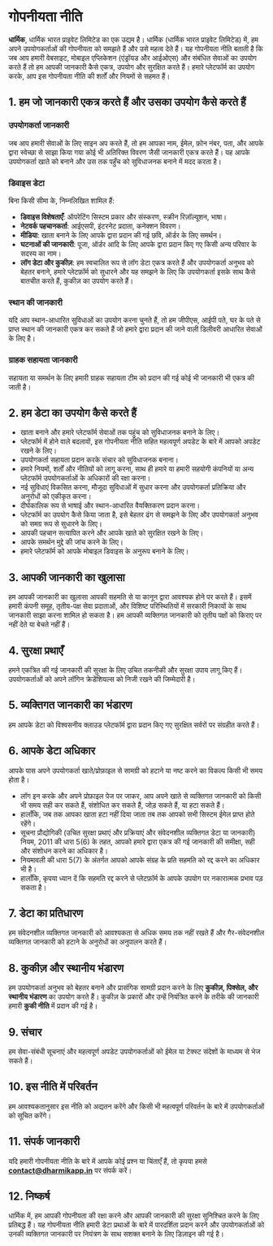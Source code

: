 # गोपनीयता नीति

**धार्मिक**, धार्मिक भारत प्राइवेट लिमिटेड का एक उद्यम है। धार्मिक (धार्मिक भारत प्राइवेट लिमिटेड) में, हम अपने उपयोगकर्ताओं की गोपनीयता को समझते हैं और उसे महत्व देते हैं। यह गोपनीयता नीति बताती है कि जब आप हमारी वेबसाइट, मोबाइल एप्लिकेशन (एंड्रॉयड और आईओएस) और संबंधित सेवाओं का उपयोग करते हैं तो हम आपकी जानकारी कैसे एकत्र, उपयोग और सुरक्षित करते हैं। हमारे प्लेटफॉर्म का उपयोग करके, आप इस गोपनीयता नीति की शर्तों और नियमों से सहमत हैं।

## 1. हम जो जानकारी एकत्र करते हैं और उसका उपयोग कैसे करते हैं

### **उपयोगकर्ता जानकारी**  
जब आप हमारी सेवाओं के लिए साइन अप करते हैं, तो हम आपका नाम, ईमेल, फ़ोन नंबर, पता, और आपके द्वारा स्वेच्छा से साझा किया गया कोई भी अतिरिक्त विवरण जैसी जानकारी एकत्र करते हैं। यह आपके उपयोगकर्ता खाते को बनाने और उस तक पहुँच को सुविधाजनक बनाने में मदद करता है।

### **डिवाइस डेटा**  
बिना किसी सीमा के, निम्नलिखित शामिल हैं:

- **डिवाइस विशेषताएँ**: ऑपरेटिंग सिस्टम प्रकार और संस्करण, स्क्रीन रिज़ॉल्यूशन, भाषा।
- **नेटवर्क पहचानकर्ता**: आईएसपी, इंटरनेट प्रदाता, कनेक्शन विवरण।
- **मीडिया**: खाता बनाने के लिए आपके द्वारा प्रदान की गई छवि, ऑर्डर के लिए समर्थन।
- **घटनाओं की जानकारी**: पूजा, ऑर्डर आदि के लिए आपके द्वारा प्रदान किए गए किसी अन्य परिवार के सदस्य का नाम।
- **लॉग डेटा और कुकीज़**: हम स्वचालित रूप से लॉग डेटा एकत्र करते हैं और उपयोगकर्ता अनुभव को बेहतर बनाने, हमारे प्लेटफ़ॉर्म को सुधारने और यह समझने के लिए कि उपयोगकर्ता इसके साथ कैसे बातचीत करते हैं, कुकीज़ का उपयोग करते हैं।

### **स्थान की जानकारी**  
यदि आप स्थान-आधारित सुविधाओं का उपयोग करना चुनते हैं, तो हम जीपीएस, आईपी पते, घर के पते से प्राप्त स्थान की जानकारी एकत्र कर सकते हैं जो हमारे द्वारा प्रदान की जाने वाली डिलीवरी आधारित सेवाओं के लिए है।

### **ग्राहक सहायता जानकारी**  
सहायता या समर्थन के लिए हमारी ग्राहक सहायता टीम को प्रदान की गई कोई भी जानकारी भी एकत्र की जाती है।

## 2. हम डेटा का उपयोग कैसे करते हैं  

- खाता बनाने और हमारे प्लेटफॉर्म सेवाओं तक पहुंच को सुविधाजनक बनाने के लिए।  
- प्लेटफॉर्म में होने वाले बदलावों, इस गोपनीयता नीति सहित महत्वपूर्ण अपडेट के बारे में आपको अपडेट रखने के लिए।  
- उपयोगकर्ता सहायता प्रदान करके संचार को सुविधाजनक बनाना।  
- हमारे नियमों, शर्तों और नीतियों को लागू करना, साथ ही हमारे या हमारी सहयोगी कंपनियों या अन्य प्लेटफॉर्म उपयोगकर्ताओं के अधिकारों की रक्षा करना।  
- नई सुविधाएं विकसित करना, मौजूदा सुविधाओं में सुधार करना और उपयोगकर्ता प्रतिक्रिया और अनुरोधों को एकीकृत करना।  
- दीर्घकालिक रूप से भाषाई और स्थान-आधारित वैयक्तिकरण प्रदान करना।  
- प्लेटफॉर्म का उपयोग कैसे किया जाता है, इसे बेहतर ढंग से समझने के लिए और उपयोगकर्ता अनुभव को समग्र रूप से सुधारने के लिए।  
- आपकी पहचान सत्यापित करने और आपके खाते को सुरक्षित रखने के लिए।  
- आपके समर्थन मुद्दे की जांच करने के लिए।  
- हमारे प्लेटफॉर्म को आपके मोबाइल डिवाइस के अनुरूप बनाने के लिए।  

## 3. आपकी जानकारी का खुलासा  

हम आपकी जानकारी का खुलासा आपकी सहमति से या कानून द्वारा आवश्यक होने पर करते हैं। इसमें हमारी कंपनी समूह, तृतीय-पक्ष सेवा प्रदाताओं, और विशिष्ट परिस्थितियों में सरकारी निकायों के साथ जानकारी साझा करना शामिल हो सकता है। हम आपकी व्यक्तिगत जानकारी को तृतीय पक्षों को किराए पर नहीं देते या बेचते नहीं हैं।

## 4. सुरक्षा प्रथाएँ  

हमने एकत्रित की गई जानकारी की सुरक्षा के लिए उचित तकनीकी और सुरक्षा उपाय लागू किए हैं। उपयोगकर्ताओं को अपने लॉगिन क्रेडेंशियल्स को निजी रखने की जिम्मेदारी है।

## 5. व्यक्तिगत जानकारी का भंडारण  

हम आपके डेटा को विश्वसनीय क्लाउड प्लेटफॉर्म द्वारा प्रदान किए गए सुरक्षित सर्वरों पर संग्रहीत करते हैं।

## 6. आपके डेटा अधिकार  

आपके पास अपने उपयोगकर्ता खाते/प्रोफ़ाइल से सामग्री को हटाने या नष्ट करने का विकल्प किसी भी समय होता है।  

- लॉग इन करके और अपने प्रोफ़ाइल पेज पर जाकर, आप अपने खाते से व्यक्तिगत जानकारी को किसी भी समय सही कर सकते हैं, संशोधित कर सकते हैं, जोड़ सकते हैं, या हटा सकते हैं।  
- हालाँकि, जब तक आपका खाता हटा नहीं दिया जाता तब तक आपको सभी सिस्टम ईमेल प्राप्त होते रहेंगे।  
- सूचना प्रौद्योगिकी (उचित सुरक्षा प्रथाएं और प्रक्रियाएं और संवेदनशील व्यक्तिगत डेटा या जानकारी) नियम, 2011 की धारा 5(6) के तहत, आपको हमारे द्वारा एकत्र की गई जानकारी की समीक्षा, सही और संशोधन करने का अधिकार है।  
- नियमावली की धारा 5(7) के अंतर्गत आपको आपके संग्रह के प्रति सहमति को रद्द करने का अधिकार भी है।  
- हालाँकि, कृपया ध्यान दें कि सहमति रद्द करने से प्लेटफ़ॉर्म के आपके उपयोग पर नकारात्मक प्रभाव पड़ सकता है।  

## 7. डेटा का प्रतिधारण  

हम संवेदनशील व्यक्तिगत जानकारी को आवश्यकता से अधिक समय तक नहीं रखते हैं और गैर-संवेदनशील व्यक्तिगत जानकारी को हटाने के अनुरोधों का अनुपालन करते हैं।  

## 8. कुकीज़ और स्थानीय भंडारण  

हम उपयोगकर्ता अनुभव को बेहतर बनाने और प्रासंगिक सामग्री प्रदान करने के लिए **कुकीज़, पिक्सेल, और स्थानीय भंडारण** का उपयोग करते हैं। कुकीज़ के प्रकारों और उन्हें नियंत्रित करने के तरीके की जानकारी हमारी **कुकी नीति** में प्रदान की गई है।

## 9. संचार  

हम सेवा-संबंधी सूचनाएं और महत्वपूर्ण अपडेट उपयोगकर्ताओं को ईमेल या टेक्स्ट संदेशों के माध्यम से भेज सकते हैं।

## 10. इस नीति में परिवर्तन  

हम आवश्यकतानुसार इस नीति को अद्यतन करेंगे और किसी भी महत्वपूर्ण परिवर्तन के बारे में उपयोगकर्ताओं को सूचित करेंगे।

## 11. संपर्क जानकारी  

यदि हमारी गोपनीयता नीति के बारे में आपके कोई प्रश्न या चिंताएँ हैं, तो कृपया हमसे **contact@dharmikapp.in** पर संपर्क करें।

## 12. निष्कर्ष  

धार्मिक में, हम आपकी गोपनीयता की रक्षा करने और आपकी जानकारी की सुरक्षा सुनिश्चित करने के लिए प्रतिबद्ध हैं। यह गोपनीयता नीति हमारी डेटा प्रथाओं के बारे में पारदर्शिता प्रदान करने और उपयोगकर्ताओं को उनकी व्यक्तिगत जानकारी पर नियंत्रण के साथ सशक्त बनाने के लिए डिज़ाइन की गई है।
